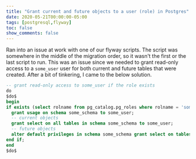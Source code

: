 ```yaml
---
title: "Grant current and future objects to a user (role) in Postgres"
date: 2020-05-21T00:00:00-05:00
tags: [postgresql,flyway]
toc: false
show_comments: false
---
```


Ran into an issue at work with one of our flyway scripts. The script was somewhere in the middle of the migration order, so it wasn't the first or the last script to run. This was an issue since we needed to grant read-only access to a `some_user` user for both current and future tables that were created. After a bit of tinkering, I came to the below solution. 

```sql
-- grant read-only access to some_user if the role exists
do
$do$
begin
if exists (select rolname from pg_catalog.pg_roles where rolname = 'some_user') then
  grant usage on schema some_schema to some_user;
  -- current objects
  grant select on all tables in schema some_schema to some_user;
  -- future objects
  alter default privileges in schema some_schema grant select on tables to some_user;
end if;
end
$do$
```
